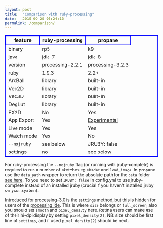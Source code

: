 ```yaml
---
layout: post
title:  "Comparison with ruby-processing"
date:   2015-09-28 06:24:13
permalink: /comparison/
---
```


<style>
table{
    border-collapse: collapse;
    border-spacing: 0;
    border:2px solid #0000FF;
}

th{
    border:2px solid #0000FF;
}
</style>

|feature       |  ruby-processing  |  propane        |
|----------    |---------------    |-----------      |
|binary        |rp5                |k9               |
|java          |jdk-7              |jdk-8            |
|version       |processing-2.2.1   |processing-3.2.3 |
|ruby          |1.9.3              |2.2+             |
|ArcBall       |library            |built-in         |
|Vec2D         |library            |built-in         |
|Vec3D         |library            |built-in         |
|DegLut        |library            |built-in         |
|FX2D          |No                 |Yes              |
|App Export    |Yes                |[Experimental][exp]|
|Live mode     |Yes                |Yes              |
|Watch mode    |Yes                |No               |
|`--nojruby`   |see below          |JRUBY: false     |
|settings      |no                 |see below        |


For ruby-processing the `--nojruby` flag (or running with jruby-complete) is required to run a number of sketches eg `shader` and `load_image`. In propane use the `data_path` wrapper to return the absolute path for the `data` folder [see here][here]. To you need to set `JRUBY: false` in config.yml to use jruby-complete instead of an installed jruby (crucial if you haven't installed jruby on your system).

Introduced for processing-3.0 is the `settings` method, but this is hidden for users of the [processing ide][settings]. This is where `size` belongs or `full_screen`, also you should set `smooth` and `pixel_density` here. Retina users can make use of their hi-dpi display by setting `pixel_density(2)`, NB: size should be first line of `settings`, and if used `pixel_density(2)` should be next.

[settings]:https://processing.org/reference/settings_.html
[here]:{{site.github.url}}/data_path/
[exp]:https://github.com/poqudrof/propane-rawr-example
